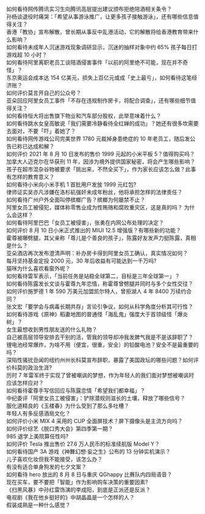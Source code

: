 如何看待网传腾讯实习生向腾讯高层提出建议颁布拒绝陪酒相关条令？  
孙杨谈退役时痛哭：「希望从事游泳推广，让更多孩子接触游泳」，还有哪些信息值得关注？  
香港「教协」宣布解散，曾长期从事反中乱港活动，它的解散将给香港教育带来什么影响？  
如何看待未成年人沉迷游戏现象调研显示，沉迷的抽样对象中约 65% 孩子每日打游戏超 10 小时？  
如何看待阿里离职老员工谈陪酒侵害事件「以前的阿里绝不可能，现在并不奇怪」？  
东京奥运会成本达 154 亿美元，损失上百亿元或成「史上最亏」，如何看待这笔经济账？  
如何评价莫言开自己的公众号？  
亚朵回应阿里女员工事件「不存在违规制作房卡，将配合调查」，还有哪些细节值得关注？  
如何看待恒大将出售旗下物业和汽车部分股权，此举意味着什么？  
如何看待跳水女皇高敏说「我们需要冷静看待全红婵的成功」？她还有很多坎需要去面对，不要「吓」着她了？  
如何看待网传游戏公司完美世界 1780 元裁掉身患绝症的 10 年老员工，随后发公告已称已达成和解？  
如何评价 2021 年 8 月 10 日发布的售价 1999 元起的小米平板 5？值得购买吗？  
加拿大人迈克尔在华获刑 11 年，因涉为境外提供国家秘密，将会产生哪些影响？  
孩子在超市混杂谷物被要求「挑出来，不然全买下」，作为家长应该怎么做？此事有怎样的教育意义？  
如何看待小米向小米手机 1 首批用户发放 1999 元红包?  
律师证实吴亦凡涉嫌在洛杉矶强奸未成年粉丝，他将承担怎样的法律责任？  
如何看待广州户外全面叫停槟榔广告？槟榔为何屡禁不止？  
阿里女员工被侵犯，媒体称零售业成为性贿赂和腐败重灾区，这是真的吗？ 为什么会这样？  
如何看待阿里巴巴「女员工被侵害」，张勇在内网公布处理的决定？  
如何评价 8 月 10 日小米正式推出的 MIUI 12.5 增强版？有哪些新的功能？  
霍尊被曝劈腿，其父亲称「尊儿是个善良的孩子」，陈露好友发声力挺陈露，真相是什么？  
亚朵酒店再次发布澄清声明：补办房卡得到阿里女员工确认，真实情况如何？  
每月坚持基金定投 2000 元，30 年后收益有可能达到一千万吗?  
猫咪为什么喜欢看窗外呢？  
如何看待雷军表示，「当前任务是站稳全球第二，目标是三年全球第一」？  
如何看待陈露发长文谈与霍尊九年恋情，称霍尊曾劈腿并同时与多个女性交往？  
如何评价施罗德 1 年 590 万美元加盟凯尔特人，曾拒湖人 4 年 8400 万续约合同？  
张文宏「要学会与病毒长期共存」言论引争议，如何从科学角度分析其可行性？  
如何看待游戏《原神》稻妻地图的普通怪「海乱鬼」强度大于首领级怪「爆炎树」？  
女生最想收到男性朋友送的什么礼物？  
自己被高层领导安排去干别的活，管我的领导却冲我发脾气我是不是该辞职了？  
锂电池经常爆炸，为啥不用（便宜，很重，安全）的铅酸电池？安全不是最重要的吗？  
深陷性骚扰丑闻的纽约州州长科莫宣布辞职，暴露了美国政坛的哪些问题？如何评价科莫的政治生涯?  
历时 7 年雷军终于实现了曾被嘲讽的梦想，作为年轻人的我们面对梦想被嘲讽时应该怎样应对？  
如何看待霍尊手写信回应与陈露恋情「希望我们都幸福」？  
中纪委评「阿里女员工被侵害」：铲除潜规则滋长的土壤，释放了哪些信号？  
服化道精良的《玉楼春》为什么受到了那么多吐槽？  
年轻人有多反感酒局文化？  
如何评价小米 MIX 4 采用的 CUP 全面屏技术？屏下摄像头是主流方向吗？  
如何评价综艺《脱口秀大会》第四季第一期？  
985 退学上美院算任性吗?  
如何评价 Tesla 推出售价 27.6 万人民币的标准续航版 Model Y？  
如何看待国产 3A 游戏《神舞幻想·妄之生》公布的 13 分钟实机演示？  
儿子喜欢化妆但我不能接受，该怎么办？  
有没有适合单身狗发的七夕文案？  
如何看待 hero 放出的 8 月 8 日与重庆 QGhappy 比赛队内四局语音？  
现在买车，要不要把「智能」作为影响购车决策的重要因素?  
《扫黑风暴》中孙红雷饰演的李成阳，到底是正派还是反派？  
电视剧《我在他乡挺好的》中胡晶晶是一个怎样的人？  
假装成熟是一种什么感觉？  
